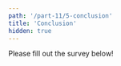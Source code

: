 ```yaml
---
path: '/part-11/5-conclusion'
title: 'Conclusion'
hidden: true
---
```


<!-- TODO: puhutaan ohjelmakoodin kommunikoinnin tärkeydestä; kerrotaan siitä että yhteinen kuvauskieli auttaa tässä; todetaan, että kaaviot mahdollistavat kommunikoinnin, ilman että tarvitsee katsoa kooditasoa -- todetaan, että ohjelmia voi katsoa hyvin erilaisista näkövinkkeleistä; koodi on yksi, kaaviot on toinen, mutta on muitakin. -->

Please fill out the survey below!

<quiz id="f3f3b8b9-4725-5c89-9c52-a6e1ae289d81"></quiz>